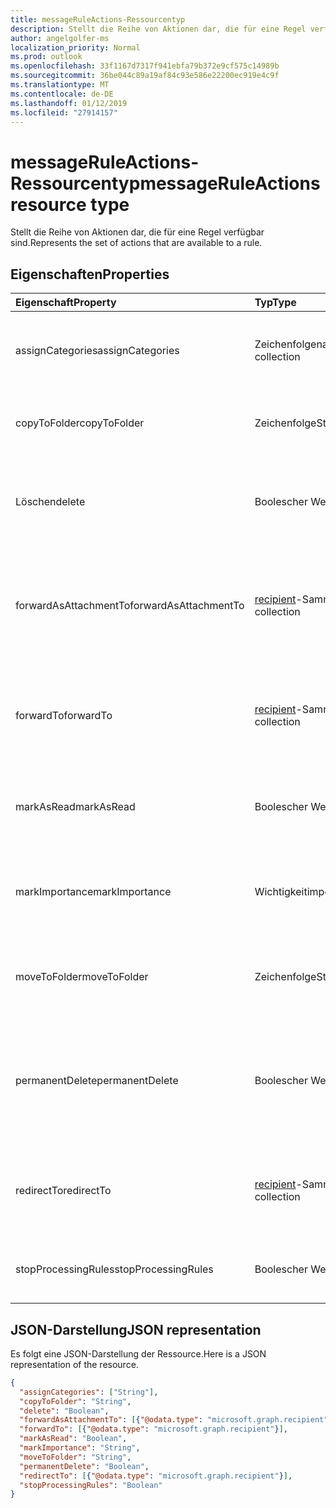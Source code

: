 ```yaml
---
title: messageRuleActions-Ressourcentyp
description: Stellt die Reihe von Aktionen dar, die für eine Regel verfügbar sind.
author: angelgolfer-ms
localization_priority: Normal
ms.prod: outlook
ms.openlocfilehash: 33f1167d7317f941ebfa79b372e9cf575c14989b
ms.sourcegitcommit: 36be044c89a19af84c93e586e22200ec919e4c9f
ms.translationtype: MT
ms.contentlocale: de-DE
ms.lasthandoff: 01/12/2019
ms.locfileid: "27914157"
---
```

# <a name="messageruleactions-resource-type"></a><span data-ttu-id="86403-103">messageRuleActions-Ressourcentyp</span><span class="sxs-lookup"><span data-stu-id="86403-103">messageRuleActions resource type</span></span>


<span data-ttu-id="86403-104">Stellt die Reihe von Aktionen dar, die für eine Regel verfügbar sind.</span><span class="sxs-lookup"><span data-stu-id="86403-104">Represents the set of actions that are available to a rule.</span></span>

## <a name="properties"></a><span data-ttu-id="86403-105">Eigenschaften</span><span class="sxs-lookup"><span data-stu-id="86403-105">Properties</span></span>
| <span data-ttu-id="86403-106">Eigenschaft</span><span class="sxs-lookup"><span data-stu-id="86403-106">Property</span></span>     | <span data-ttu-id="86403-107">Typ</span><span class="sxs-lookup"><span data-stu-id="86403-107">Type</span></span>   |<span data-ttu-id="86403-108">Beschreibung</span><span class="sxs-lookup"><span data-stu-id="86403-108">Description</span></span>|
|:---------------|:--------|:----------|
| <span data-ttu-id="86403-109">assignCategories</span><span class="sxs-lookup"><span data-stu-id="86403-109">assignCategories</span></span> | <span data-ttu-id="86403-110">Zeichenfolgenauflistung</span><span class="sxs-lookup"><span data-stu-id="86403-110">String collection</span></span> | <span data-ttu-id="86403-111">Eine Liste von Kategorien, die einer Nachricht zugewiesen werden sollen.</span><span class="sxs-lookup"><span data-stu-id="86403-111">A list of categories to be assigned to a message.</span></span> |
| <span data-ttu-id="86403-112">copyToFolder</span><span class="sxs-lookup"><span data-stu-id="86403-112">copyToFolder</span></span> | <span data-ttu-id="86403-113">Zeichenfolge</span><span class="sxs-lookup"><span data-stu-id="86403-113">String</span></span> | <span data-ttu-id="86403-114">Die ID eines Ordners, in den eine Nachricht kopiert werden soll.</span><span class="sxs-lookup"><span data-stu-id="86403-114">The ID of a folder that a message is to be copied to.</span></span> |
| <span data-ttu-id="86403-115">Löschen</span><span class="sxs-lookup"><span data-stu-id="86403-115">delete</span></span> | <span data-ttu-id="86403-116">Boolescher Wert</span><span class="sxs-lookup"><span data-stu-id="86403-116">Boolean</span></span> | <span data-ttu-id="86403-117">Gibt an, ob eine Nachricht in den Ordner „Gelöschte Elemente“ verschoben werden soll.</span><span class="sxs-lookup"><span data-stu-id="86403-117">Indicates whether a message should be moved to the Deleted Items folder.</span></span> |
| <span data-ttu-id="86403-118">forwardAsAttachmentTo</span><span class="sxs-lookup"><span data-stu-id="86403-118">forwardAsAttachmentTo</span></span> | <span data-ttu-id="86403-119">[recipient](recipient.md)-Sammlung</span><span class="sxs-lookup"><span data-stu-id="86403-119">[recipient](recipient.md) collection</span></span> | <span data-ttu-id="86403-120">Die E-Mail-Adressen der Empfänger, an die eine Nachricht als Anlage weitergeleitet werden soll.</span><span class="sxs-lookup"><span data-stu-id="86403-120">The email addresses of the recipients to which a message should be forwarded as an attachment.</span></span> |
| <span data-ttu-id="86403-121">forwardTo</span><span class="sxs-lookup"><span data-stu-id="86403-121">forwardTo</span></span> | <span data-ttu-id="86403-122">[recipient](recipient.md)-Sammlung</span><span class="sxs-lookup"><span data-stu-id="86403-122">[recipient](recipient.md) collection</span></span> | <span data-ttu-id="86403-123">Die E-Mail-Adressen der Empfänger, an die eine Nachricht weitergeleitet werden soll.</span><span class="sxs-lookup"><span data-stu-id="86403-123">The email addresses of the recipients to which a message should be forwarded.</span></span> |
| <span data-ttu-id="86403-124">markAsRead</span><span class="sxs-lookup"><span data-stu-id="86403-124">markAsRead</span></span> | <span data-ttu-id="86403-125">Boolescher Wert</span><span class="sxs-lookup"><span data-stu-id="86403-125">Boolean</span></span> | <span data-ttu-id="86403-126">Gibt an, ob eine Nachricht als gelesen markiert werden soll.</span><span class="sxs-lookup"><span data-stu-id="86403-126">Indicates whether a message should be marked as read.</span></span> |
| <span data-ttu-id="86403-127">markImportance</span><span class="sxs-lookup"><span data-stu-id="86403-127">markImportance</span></span> | <span data-ttu-id="86403-128">Wichtigkeit</span><span class="sxs-lookup"><span data-stu-id="86403-128">importance</span></span> | <span data-ttu-id="86403-129">Legt die Wichtigkeit der Nachricht fest. Die folgenden Einstellungen sind möglich: `low`, `normal`, `high`.</span><span class="sxs-lookup"><span data-stu-id="86403-129">Sets the importance of the message, which can be: `low`, `normal`, `high`.</span></span> |
| <span data-ttu-id="86403-130">moveToFolder</span><span class="sxs-lookup"><span data-stu-id="86403-130">moveToFolder</span></span> |  <span data-ttu-id="86403-131">Zeichenfolge</span><span class="sxs-lookup"><span data-stu-id="86403-131">String</span></span>| <span data-ttu-id="86403-132">Die ID des Ordners, in den eine Nachricht verschoben wird.</span><span class="sxs-lookup"><span data-stu-id="86403-132">The ID of the folder that a message will be moved to.</span></span> |
| <span data-ttu-id="86403-133">permanentDelete</span><span class="sxs-lookup"><span data-stu-id="86403-133">permanentDelete</span></span> | <span data-ttu-id="86403-134">Boolescher Wert</span><span class="sxs-lookup"><span data-stu-id="86403-134">Boolean</span></span> | <span data-ttu-id="86403-135">Gibt an, ob eine Nachricht dauerhaft gelöscht und nicht im Ordner „Gelöschte Elemente“ gespeichert werden soll.</span><span class="sxs-lookup"><span data-stu-id="86403-135">Indicates whether a message should be permanently deleted and not saved to the Deleted Items folder.</span></span> |
| <span data-ttu-id="86403-136">redirectTo</span><span class="sxs-lookup"><span data-stu-id="86403-136">redirectTo</span></span> | <span data-ttu-id="86403-137">[recipient](recipient.md)-Sammlung</span><span class="sxs-lookup"><span data-stu-id="86403-137">[recipient](recipient.md) collection</span></span> | <span data-ttu-id="86403-138">Die e-Mail-Adressen in denen eine Nachricht umgeleitet werden sollen.</span><span class="sxs-lookup"><span data-stu-id="86403-138">The email addresses to which a message should be redirected.</span></span> |
| <span data-ttu-id="86403-139">stopProcessingRules</span><span class="sxs-lookup"><span data-stu-id="86403-139">stopProcessingRules</span></span> | <span data-ttu-id="86403-140">Boolescher Wert</span><span class="sxs-lookup"><span data-stu-id="86403-140">Boolean</span></span> | <span data-ttu-id="86403-141">Gibt an, ob nachfolgende Regeln ausgewertet werden sollen.</span><span class="sxs-lookup"><span data-stu-id="86403-141">Indicates whether subsequent rules should be evaluated.</span></span> |

## <a name="json-representation"></a><span data-ttu-id="86403-142">JSON-Darstellung</span><span class="sxs-lookup"><span data-stu-id="86403-142">JSON representation</span></span>
<span data-ttu-id="86403-143">Es folgt eine JSON-Darstellung der Ressource.</span><span class="sxs-lookup"><span data-stu-id="86403-143">Here is a JSON representation of the resource.</span></span>

<!-- {
  "blockType": "resource",
  "optionalProperties": [
   ],
  "@odata.type": "microsoft.graph.messageRuleActions"
}-->

```json
{
  "assignCategories": ["String"],
  "copyToFolder": "String",
  "delete": "Boolean",
  "forwardAsAttachmentTo": [{"@odata.type": "microsoft.graph.recipient"}],
  "forwardTo": [{"@odata.type": "microsoft.graph.recipient"}],
  "markAsRead": "Boolean",
  "markImportance": "String",
  "moveToFolder": "String",
  "permanentDelete": "Boolean",
  "redirectTo": [{"@odata.type": "microsoft.graph.recipient"}],
  "stopProcessingRules": "Boolean"
}

```

<!-- uuid: 8fcb5dbc-d5aa-4681-8e31-b001d5168d79
2015-10-25 14:57:30 UTC -->
<!-- {
  "type": "#page.annotation",
  "description": "messageRuleActions resource",
  "keywords": "",
  "section": "documentation",
  "tocPath": ""
}-->
